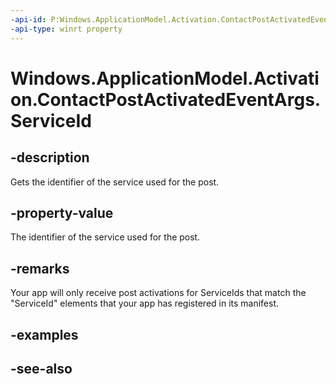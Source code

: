 ----api-id: P:Windows.ApplicationModel.Activation.ContactPostActivatedEventArgs.ServiceId
-api-type: winrt property
---<!-- Property syntaxpublic string ServiceId { get; }--># Windows.ApplicationModel.Activation.ContactPostActivatedEventArgs.ServiceId## -descriptionGets the identifier of the service used for the post.## -property-valueThe identifier of the service used for the post.## -remarksYour app will only receive post activations for ServiceIds that match the "ServiceId" elements that your app has registered in its manifest.## -examples## -see-also